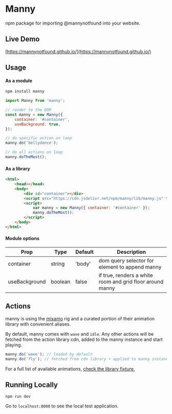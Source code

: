# Manny

npm package for importing @mannynotfound into your website.

## Live Demo

[https://mannynotfound.github.io/](https://mannynotfound.github.io/)

## Usage

#### As a module

```bash
npm install manny
```

```js
import Manny from 'manny';

// render to the DOM
const manny = new Manny({
    container: '#container',
    useBackground: true,
});

// do specific action on loop
manny.do('bellydance');

// do all actions on loop
manny.doTheMost();
```

#### As a library

```html
<html>
    <head></head>
    <body>
        <div id="container"></div>
        <script src="https://cdn.jsdelivr.net/npm/manny/lib/manny.js" type="text/javascript"></script>
        <script>
            var manny = new Manny({ container: '#container' });
            manny.doTheMost();
        </script>
    </body>
</html>
```

#### Module options

| Prop | Type | Default | Description | 
| ---- |----- | ------- | ----------- |
| container | string | 'body' | dom query selector for element to append manny | 
| useBackground | boolean | false | if true, renders a white room and grid floor around manny |

## Actions

manny is using the [mixamo](https://www.mixamo.com) rig and a curated portion of their animation library with convenient aliases. 

By default, manny comes with `wave` and `idle`. Any other actions will be fetched from the action library cdn, added to the manny instance and start playing.

```js
manny.do('wave'); // loaded by default
manny.do('fly'); // fetched from cdn library + applied to manny instance
```

For a full list of available animations, [check the library fixture.](src/js/fixtures/library.json)

## Running Locally


```
npm run dev
```

Go to `localhost:8080` to see the local test application.
